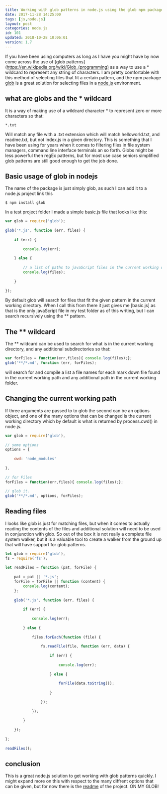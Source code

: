 ```yaml
---
title: Working with glob patterns in node.js using the glob npm package
date: 2017-11-28 14:25:00
tags: [js,node.js]
layout: post
categories: node.js
id: 101
updated: 2018-10-28 10:06:01
version: 1.7
---
```


If you have been using computers as long as I have you might have by now come across the use of [glob patterns](https://en.wikipedia.org/wiki/Glob_(programming) as a way to use a \* wildcard to represent any string of characters. I am pretty comfortable with this method of selecting files that fit a certain pattern, and the npm package [glob](
https://www.npmjs.com/package/glob) is a great solution for selecting files in a [node.js](https://nodejs.org/en/) environment.

<!-- more -->

## what are globs and the \* wildcard

It is a way of making use of a wildcard character \* to represent zero or more characters so that:

```
*.txt
```

Will match any file with a .txt extension which will match helloworld.txt, and readme.txt, but not index.js in a given directory. This is something that I have been using for years when it comes to filtering files in file system managers, command line interface terminals an so forth. Globs might be less powerful then regEx patterns, but for most use case seniors simplified glob patterns are still good enough to get the job done.

## Basic usage of glob in nodejs

The name of the package is just simply glob, as such I can add it to a node.js project link this

```
$ npm install glob
```

In a test project folder I made a simple basic.js file that looks like this:

```js
var glob = require('glob');
 
glob('*.js', function (err, files) {
 
    if (err) {
 
        console.log(err);
 
    } else {
 
        // a list of paths to javaScript files in the current working directory
        console.log(files);
 
    }
 
});
```

By default glob will search for files that fit the given pattern in the current working directory. When I call this from there it just gives me \[basic.js\] as that is the only javaScript file in my test folder as of this writing, but I can search recursively using the \*\* pattern.

## The ** wildcard

The ** wildcard can be used to search for what is in the current working directory, and any additional subdirectories so that:

```js
var forFiles = function(err,files){ console.log(files);};
glob('**/*.md', function (err, forFiles);
```

will search for and compile a list a file names for each mark down file found in the current working path and any additional path in the current working folder.

## Changing the current working path

If three arguments are passed to to glob the second can be an options object, and one of the many options that can be changed is the current working directory which by default is what is returned by process.cwd() in node.js.

```js
var glob = require('glob'),
 
// some options
options = {
 
    cwd: 'node_modules'
 
},
 
// for Files
forFiles = function(err,files){ console.log(files);};
 
// glob it.
glob('**/*.md', options, forFiles);
```

## Reading files

I looks like glob is just for matching files, but when it comes to actually reading the contents of the files and additional solution will need to be used in conjunction with glob. So out of the box it is not really a complete file system walker, but it is a valuable tool to create a walker from the ground up that will have support for glob patterns.

```js
let glob = require('glob'),
fs = require('fs');
 
let readFiles = function (pat, forFile) {
 
    pat = pat || '*.js';
    forFile = forFile || function (content) {
        console.log(content);
    };
 
    glob('*.js', function (err, files) {
 
        if (err) {
 
            console.log(err);
 
        } else {
 
            files.forEach(function (file) {
 
                fs.readFile(file, function (err, data) {
 
                    if (err) {
 
                        console.log(err);
 
                    } else {
 
                        forFile(data.toString());
 
                    }
 
                });
 
            });
 
        }
 
    });
 
};
 
readFiles();
```

## conclusion

This is a great node.js solution to get working with glob patterns quickly. I might expand more on this with respect to the many diffrent options that can be given, but for now there is the [readme](https://github.com/isaacs/node-glob/blob/master/README.md) of the project. ON MY GLOB!